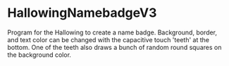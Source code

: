 # HallowingNamebadgeV3
 Program for the Hallowing to create a name badge. Background, border, and text color can be changed with the capacitive touch 'teeth' at the bottom. One of the teeth also draws a bunch of random round squares on the background color.
